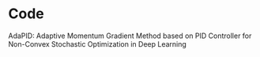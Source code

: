 # Code
AdaPID: Adaptive Momentum Gradient Method based on PID Controller for Non-Convex Stochastic Optimization in Deep Learning
